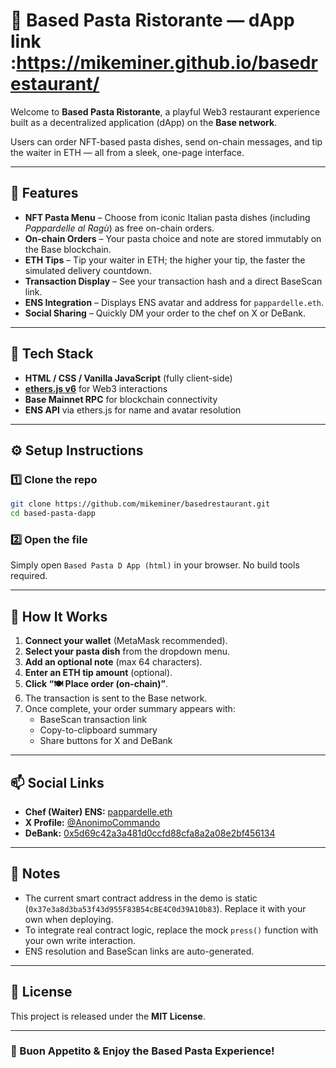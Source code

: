 # 🍝 Based Pasta Ristorante — dApp link :https://mikeminer.github.io/basedrestaurant/

Welcome to **Based Pasta Ristorante**, a playful Web3 restaurant experience built as a decentralized application (dApp) on the **Base network**. 

Users can order NFT-based pasta dishes, send on-chain messages, and tip the waiter in ETH — all from a sleek, one-page interface.

---

## 🚀 Features
- **NFT Pasta Menu** – Choose from iconic Italian pasta dishes (including *Pappardelle al Ragù*) as free on-chain orders.
- **On-chain Orders** – Your pasta choice and note are stored immutably on the Base blockchain.
- **ETH Tips** – Tip your waiter in ETH; the higher your tip, the faster the simulated delivery countdown.
- **Transaction Display** – See your transaction hash and a direct BaseScan link.
- **ENS Integration** – Displays ENS avatar and address for `pappardelle.eth`.
- **Social Sharing** – Quickly DM your order to the chef on X or DeBank.

---

## 🧩 Tech Stack
- **HTML / CSS / Vanilla JavaScript** (fully client-side)
- **[ethers.js v6](https://docs.ethers.io/v6/)** for Web3 interactions
- **Base Mainnet RPC** for blockchain connectivity
- **ENS API** via ethers.js for name and avatar resolution

---

## ⚙️ Setup Instructions

### 1️⃣ Clone the repo
```bash
git clone https://github.com/mikeminer/basedrestaurant.git
cd based-pasta-dapp
```

### 2️⃣ Open the file
Simply open `Based Pasta D App (html)` in your browser.
No build tools required.

---

## 💸 How It Works
1. **Connect your wallet** (MetaMask recommended).
2. **Select your pasta dish** from the dropdown menu.
3. **Add an optional note** (max 64 characters).
4. **Enter an ETH tip amount** (optional).
5. **Click “🍽️ Place order (on-chain)”**.
6. The transaction is sent to the Base network.
7. Once complete, your order summary appears with:
   - BaseScan transaction link
   - Copy-to-clipboard summary
   - Share buttons for X and DeBank

---

## 📫 Social Links
- **Chef (Waiter) ENS:** [pappardelle.eth](https://app.ens.domains/name/pappardelle.eth)
- **X Profile:** [@AnonimoCommando](https://x.com/AnonimoCommando)
- **DeBank:** [0x5d69c42a3a481d0ccfd88cfa8a2a08e2bf456134](https://debank.com/profile/0x5d69c42a3a481d0ccfd88cfa8a2a08e2bf456134)

---

## 🧠 Notes
- The current smart contract address in the demo is static (`0x37e3a8d3ba53f43d955F83B54cBE4C0d39A10b83`). Replace it with your own when deploying.
- To integrate real contract logic, replace the mock `press()` function with your own write interaction.
- ENS resolution and BaseScan links are auto-generated.

---

## 📜 License
This project is released under the **MIT License**.

---

### 🍷 Buon Appetito & Enjoy the Based Pasta Experience!
